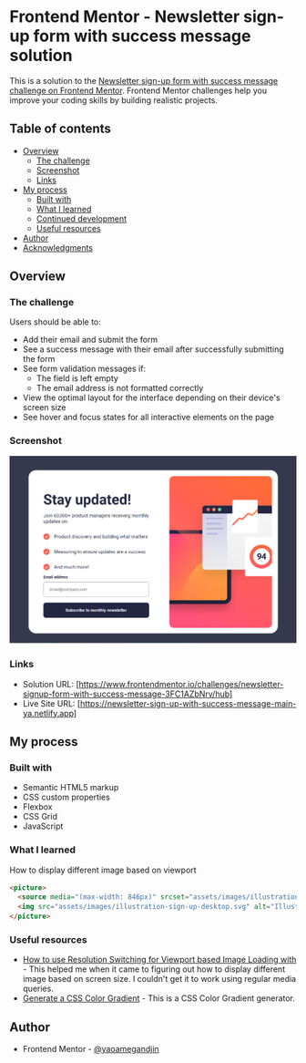 # Frontend Mentor - Newsletter sign-up form with success message solution

This is a solution to the [Newsletter sign-up form with success message challenge on Frontend Mentor](https://www.frontendmentor.io/challenges/newsletter-signup-form-with-success-message-3FC1AZbNrv). Frontend Mentor challenges help you improve your coding skills by building realistic projects. 

## Table of contents

- [Overview](#overview)
  - [The challenge](#the-challenge)
  - [Screenshot](#screenshot)
  - [Links](#links)
- [My process](#my-process)
  - [Built with](#built-with)
  - [What I learned](#what-i-learned)
  - [Continued development](#continued-development)
  - [Useful resources](#useful-resources)
- [Author](#author)
- [Acknowledgments](#acknowledgments)

## Overview

### The challenge

Users should be able to:

- Add their email and submit the form
- See a success message with their email after successfully submitting the form
- See form validation messages if:
  - The field is left empty
  - The email address is not formatted correctly
- View the optimal layout for the interface depending on their device's screen size
- See hover and focus states for all interactive elements on the page

### Screenshot
![alt text](image.png)


### Links

- Solution URL: [https://www.frontendmentor.io/challenges/newsletter-signup-form-with-success-message-3FC1AZbNrv/hub]
- Live Site URL: [https://newsletter-sign-up-with-success-message-main-ya.netlify.app]

## My process

### Built with

- Semantic HTML5 markup
- CSS custom properties
- Flexbox
- CSS Grid
- JavaScript

### What I learned

How to display different image based on viewport

```html
<picture>
  <source media="(max-width: 846px)" srcset="assets/images/illustration-sign-up-mobile.svg" />
  <img src="assets/images/illustration-sign-up-desktop.svg" alt="Illustration Image"/>
</picture>
```

### Useful resources

- [How to use Resolution Switching for Viewport based Image Loading with <srcset>](https://blog.prototypr.io/resolution-switching-to-viewport-based-image-easily-with-srcset-bc779881b80a) - This helped me when it came to figuring out how to display different image based on screen size. I couldn't get it to work using regular media queries.
- [Generate a CSS Color Gradient](https://mycolor.space/gradient?ori=to+right&hex=%23FA6057&hex2=%23F95776&sub=1) - This is a CSS Color Gradient generator.

## Author
- Frontend Mentor - [@yaoamegandjin](https://www.frontendmentor.io/profile/yaoamegandjin)
